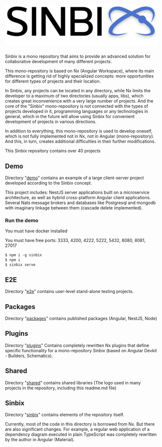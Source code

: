 # ![Logo](shared/public/logo/logo-text-shade.svg)

Sinbix is ​​a mono repository that aims to provide an advanced solution for collaborative development of many different projects.

This mono-repository is based on Nx (Angular Workspace), where its main difference is getting rid of highly specialized concepts: more opportunities for different types of projects and their location.

In Sinbix, any projects can be located in any directory, while Nx limits the developer to a maximum of two directories (usually apps, libs), which creates great inconvenience with a very large number of projects. And the core of the "Sinbix" mono-repository is not connected with the types of projects developed in it, programming languages ​​or any technologies in general, which in the future will allow using Sinbix for convenient development of projects in various directions.

In addition to everything, this mono-repository is used to develop oneself, which is not fully implemented not in Nx, not in Angular (mono-repository). And this, in turn, creates additional difficulties in their further modifications.

This Sinbix repository contains over 40 projects

## Demo

Directory "[demo](demo)" сontains an example of a large client-server project developed according to the Sinbix concept.

This project includes: NestJS server applications built on a microservice architecture, as well as hybrid cross-platform Angular client applications. Several Nats message brokers and databases like Postgresql and mongodb with imaginary linkage between them (сascade delete implemented).

### Run the demo

You must have docker installed

You must have free ports: 3333, 4200, 4222, 5222, 5432, 8080, 8081, 27017

```
$ npm i -g sinbix
$ npm i
$ sinbix serve
```

## E2E

Directory "[e2e](e2e)" contains user-level stand-alone testing projects.

## Packages

Directory "[packages](packages)" contains published packages (Angular, NestJS, Node)

## Plugins

Directory "[plugins](plugins)" Contains completely rewritten Nx plugins that define specific functionality for a mono-repository Sinbix (based on Angular Devkit - Builders, Schematics).

## Shared

Directory "[shared](shared)" contains shared libraries (The logo used in many projects in the repository, including this readme.md file)

## Sinbix

Directory "[sinbix](sinbix)" contains elements of the repository itself.

Currently, most of the code in this directory is borrowed from Nx. But there are also significant changes. For example, a regular web application of a dependency diagram executed in plain TypeScript was completely rewritten by the author in Angular (Material).
